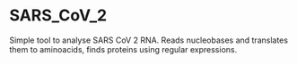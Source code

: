 # SARS_CoV_2
Simple tool to analyse SARS CoV 2 RNA.
Reads nucleobases and translates them to aminoacids, finds proteins using regular expressions.
